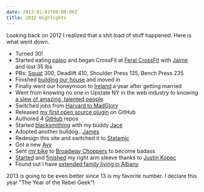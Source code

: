 ```yaml
---
date: 2013-01-01T00:00:00Z
title: 2012 Highlights
---
```


Looking back on 2012 I realized that a shit load of stuff happened. Here is what went down.

- Turned 30!
- Started eating [paleo](http://en.wikipedia.org/wiki/Paleolithic_diet) and began CrossFit at [Feral CrossFit](http://feral-crossfit.com) with [Jaime](http://jaimefongsmith.com) and lost 35 lbs
- PRs: [Squat](http://feral-crossfit.com/post/22474368008/mental-toughness-and-the-cost-of-obesity) 300, Deadlift 410, Shoulder Press 135, Bench Press 235
- Finished [building our house](http://instagram.com/p/OIL2OQka6O/) and moved in
- Finally went our honeymoon to [Ireland](http://instagram.com/p/QPgwZAkayg/) a year after getting married
- Went from knowing no one in Upstate NY in the web industry to knowing [a slew of amazing, talented people](https://twitter.com/blainsmith/upstate-ny)
- Switched jobs from [Harvard to MadGlory](http://blainsmith.com/articles/farewell-to-harvard-and-onward-to-madglory)
- Released [my first open source plugin](http://blainsmith.com/articles/github-for-statamic-my-first-open-source-plugin) on GitHub
- Authored 4 [GitHub](https://github.com/blainsmith) repos
- Started [blacksmithing](http://instagram.com/p/LtSyRrka_A/) with my buddy [Jace](http://twitter.com/obfuscode)
- Adopted another bulldog...[James](http://instagram.com/p/Pk9Bnhka-2/)
- Redesign this site and switched it to [Statamic](http://statamic.com)
- Got a new [Avy](http://instagram.com/p/QkJmAQEa9D/)
- Sent [my bike](http://instagram.com/p/RdFqp7Ea7b/) to [Broadway Choppers](http://www.broadwaychoppers.com/) to become badass
- [Started](http://instagram.com/p/jNaj0/) and [finished](http://instagram.com/p/JumECmEa2a/) my right arm sleeve thanks to [Justin Kopec](http://www.justinktattoo.blogspot.com/)
- Found out I have [extended family living in Albany](https://twitter.com/pmdias)

2013 is going to be even better since 13 is my favorite number. I declare this year "The Year of the Rebel Geek"!
